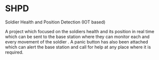 # SHPD
Soldier Health and Position Detection (IOT based)

A project which focused on the soldiers health and its position in real time which can be sent to the base station where they can monitor each and every movement of the soldier . A panic button has also been attached which can alert the base station and call for help at any place where it is required.
